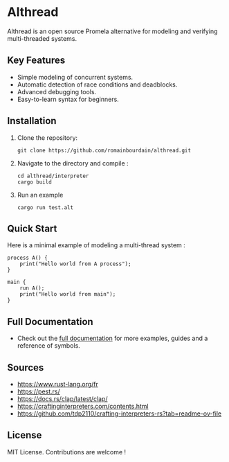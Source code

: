 # Althread

Althread is an open source Promela alternative for modeling and verifying multi-threaded systems.

## Key Features
- Simple modeling of concurrent systems.
- Automatic detection of race conditions and deadblocks.
- Advanced debugging tools.
- Easy-to-learn syntax for beginners.

## Installation
1. Clone the repository: 
   ```
   git clone https://github.com/romainbourdain/althread.git
   ```

2. Navigate to the directory and compile :
    ```
    cd althread/interpreter
    cargo build
    ```

3. Run an example
    ```
    cargo run test.alt
    ```

## Quick Start
Here is a minimal example of modeling a multi-thread system :
```
process A() {
    print("Hello world from A process");
}

main {
    run A();
    print("Hello world from main");
}
```

## Full Documentation
- Check out the [full documentation]() for more examples, guides and a reference of symbols.

## Sources
- https://www.rust-lang.org/fr
- https://pest.rs/
- https://docs.rs/clap/latest/clap/
- https://craftinginterpreters.com/contents.html
- https://github.com/tdp2110/crafting-interpreters-rs?tab=readme-ov-file

## License
MIT License. Contributions are welcome !